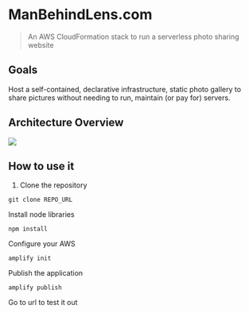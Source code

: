 # ManBehindLens.com

> An AWS CloudFormation stack to run a serverless photo sharing website


## Goals

Host a self-contained, declarative infrastructure, 
static photo gallery to share pictures without needing to run, maintain (or pay for) servers.


## Architecture Overview

![](public/website/assets/img/manbehindlens)


## How to use it

1. Clone the repository



```
git clone REPO_URL
```
Install node libraries
```
npm install
```

Configure your AWS 
```
amplify init
```
Publish the application
```
amplify publish
```

Go to url to test it out



